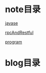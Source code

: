 # note目录



[javase](./java/javase.html)

[rpcAndRestful](/java/rpcAndRestful.html)

[program](/TI/program.html)



# blog目录
